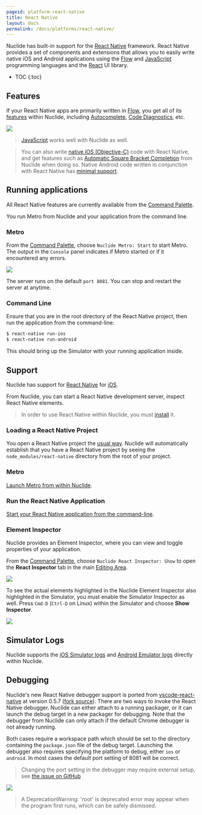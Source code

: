 ```yaml
---
pageid: platform-react-native
title: React Native
layout: docs
permalink: /docs/platforms/react-native/
---
```


Nuclide has built-in support for the [React Native](https://facebook.github.io/react-native/)
framework. React Native provides a set of components and extensions that allows you to easily write
native iOS and Android applications using the [Flow](/docs/languages/flow) and
[JavaScript](/docs/languages/other#javascript) programming languages and the
[React](http://facebook.github.io/react/) UI library.

* TOC
{:toc}

## Features

If your React Native apps are primarily written in [Flow](/docs/languages/flow), you get all of its
[features](/docs/languages/flow/#features) within Nuclide, including
[Autocomplete](/docs/languages/flow/#autocomplete),
[Code Diagnostics](/docs/languages/flow/#features__code-diagnostics), etc.

![](/static/images/docs/platform-react-native-feature-autocomplete.png)

> [JavaScript](/docs/languages/other/#javascript) works well with Nuclide as well.

> You can also write [native iOS (Objective-C)](/docs/platforms/ios) code with React Native, and get
> features such as [Automatic Square Bracket Completion](/docs/languages/objective-c/#default-features__automatic-square-bracket-completion) from Nuclide when doing so. Native Android code written in conjunction with React Native has [minimal support](/docs/platforms/android).

## Running applications

All React Native features are currently available from the [Command Palette](/docs/editor/basics/#command-palette).

You run Metro from Nuclide and your application from the command line.

### Metro

From the [Command Palette](/docs/editor/basics/#command-palette), choose `Nuclide Metro: Start` to start Metro. The output in the `Console` panel indicates if Metro started or if it encountered any errors.

![](/static/images/docs/platform-react-native-start-packager.png)

The server runs on the default `port 8081`. You can stop and restart the server at anytime.

### Command Line

Ensure that you are in the root directory of the React Native project, then run the application from the command-line:

```bash
$ react-native run-ios
$ react-native run-android
```

This should bring up the Simulator with your running application inside.

## Support

Nuclide has support for [React Native](https://facebook.github.io/react-native/) for [iOS](/docs/platforms/ios).

From Nuclide, you can start a React Native development server, inspect React Native elements.

> In order to use React Native within Nuclide, you must
> [install](https://facebook.github.io/react-native/docs/getting-started.html) it.

### Loading a React Native Project

You open a React Native project the
[usual way](/docs/quick-start/getting-started/#adding-a-project). Nuclide will automatically
establish that you have a React Native project by seeing the `node_modules/react-native` directory
from the root of your project.

### Metro

[Launch Metro from within Nuclide](#running-applications__metro).

### Run the React Native Application

[Start your React Native application from the command-line](#running-applications__command-line).

### Element Inspector

Nuclide provides an Element Inspector, where you can view and toggle properties of your application.

From the [Command Palette](/docs/editor/basics/#command-palette), choose `Nuclide React Inspector: Show` to open the **React Inspector** tab in the
main [Editing Area](/docs/editor/basics/#editing-area).

![](/static/images/docs/platform-react-native-element-inspector.png)

To see the actual elements highlighted in the Nuclide Element Inspector also highlighted in the
Simulator, you must enable the Simulator Inspector as well. Press `Cmd-D` (`Ctrl-D` on Linux) within
the Simulator and choose **Show Inspector**.

![](/static/images/docs/platform-react-native-show-inspector.png)

## Simulator Logs

Nuclide supports the [iOS Simulator logs](/docs/platforms/ios#simulator-logs) and
[Android Emulator logs](/docs/platforms/android#emulator-logs) directly within Nuclide.

## Debugging

Nuclide's new React Native debugger support is ported from
[vscode-react-native](https://github.com/Microsoft/vscode-react-native) at
version 0.5.7 ([fork source](https://github.com/pelmers/vscode-react-native/tree/nuclide)).
There are two ways to invoke the React Native debugger. Nuclide can either attach to
a running packager, or it can launch the debug target in a new packager for
debugging. Note that the debugger from Nuclide can only attach if the default
Chrome debugger is not already running.

Both cases require a workspace path which should be set to the directory
containing the `package.json` file of the debug target. Launching the debugger
also requires specifying the platform to debug, either `ios` or `android`. In
most cases the default port setting of 8081 will be correct.

> Changing the port setting in the debugger may require external setup, see
> [the issue on GitHub](https://github.com/facebook/react-native/issues/9145)

![](/static/images/docs/platform-react-native-debugger-ex.png)

> A DeprecationWarning: 'root' is deprecated error may appear when the program
> first runs, which can be safely dismissed.
